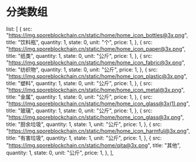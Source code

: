 # 分类数组 
  list: [
                {
                    src:
                        "https://img.sporeblockchain.cn/static/home/home_icon_bottles@3x.png",
                    title: "饮料瓶",
                    quantity: 1,
                    state: 0,
                    unit: "个",
                    price: 1,
                },
                {
                    src:
                        "https://img.sporeblockchain.cn/static/home/home_icon_paper@3x.png",
                    title: "纸类",
                    quantity: 1,
                    state: 0,
                    unit: "公斤",
                    price: 1,
                },
                {
                    src:
                        "https://img.sporeblockchain.cn/static/home/home_icon_fabric@3x.png",
                    title: "纺织物",
                    quantity: 1,
                    state: 0,
                    unit: "公斤",
                    price: 1,
                },
                {
                    src:
                        "https://img.sporeblockchain.cn/static/home/home_icon_plastic@3x.png",
                    title: "塑料",
                    quantity: 1,
                    state: 0,
                    unit: "公斤",
                    price: 1,
                },
                {
                    src:
                        "https://img.sporeblockchain.cn/static/home/home_icon_metal@3x.png",
                    title: "金属",
                    quantity: 1,
                    state: 0,
                    unit: "公斤",
                    price: 1,
                },
                {
                    src:
                        "https://img.sporeblockchain.cn/static/home/home_icon_glass@3x(1).png",
                    title: "玻璃",
                    quantity: 1,
                    state: 0,
                    unit: "公斤",
                    price: 1,
                },
                {
                    src:
                        "https://img.sporeblockchain.cn/static/home/home_icon_glass@3x.png",
                    title: "厨余垃圾",
                    quantity: 1,
                    state: 1,
                    unit: "公斤",
                    price: 1,
                },
                {
                    src:
                        "https://img.sporeblockchain.cn/static/home/home_icon_harmful@3x.png",
                    title: "有害垃圾",
                    quantity: 1,
                    state: 1,
                    unit: "公斤",
                    price: 1,
                },
                {
                    src: "https://img.sporeblockchain.cn/static/home/qita@3x.png",
                    title: "其他",
                    quantity: 1,
                    state: 0,
                    unit: "公斤",
                    price: 1,
                },
            ],


